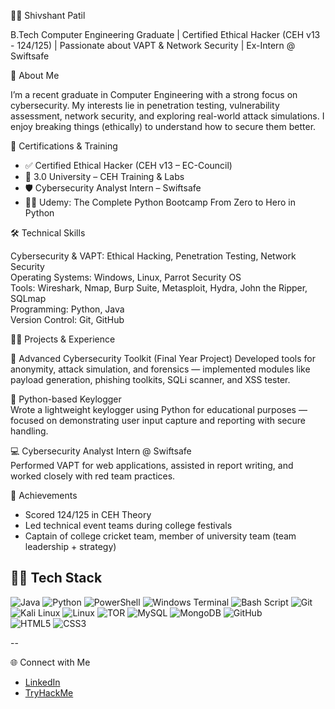 👨‍💻 Shivshant Patil

B.Tech Computer Engineering Graduate | Certified Ethical Hacker (CEH v13 - 124/125) | Passionate about VAPT & Network Security | Ex-Intern @ Swiftsafe

🎯 About Me

I’m a recent graduate in Computer Engineering with a strong focus on cybersecurity. My interests lie in penetration testing, vulnerability assessment, network security, and exploring real-world attack simulations. I enjoy breaking things (ethically) to understand how to secure them better.

📜 Certifications & Training

- ✅ Certified Ethical Hacker (CEH v13 – EC-Council)
- 🧠 3.0 University – CEH Training & Labs
- 🛡️ Cybersecurity Analyst Intern – Swiftsafe
- 🧑‍💻 Udemy: The Complete Python Bootcamp From Zero to Hero in Python

🛠️ Technical Skills

Cybersecurity & VAPT: Ethical Hacking, Penetration Testing, Network Security  
Operating Systems: Windows, Linux, Parrot Security OS  
Tools: Wireshark, Nmap, Burp Suite, Metasploit, Hydra, John the Ripper, SQLmap  
Programming: Python, Java  
Version Control: Git, GitHub


👨‍💼 Projects & Experience

🔐 Advanced Cybersecurity Toolkit (Final Year Project)
Developed tools for anonymity, attack simulation, and forensics — implemented modules like payload generation, phishing toolkits, SQLi scanner, and XSS tester.

🧰 Python-based Keylogger  
Wrote a lightweight keylogger using Python for educational purposes — focused on demonstrating user input capture and reporting with secure handling.

💻 Cybersecurity Analyst Intern @ Swiftsafe  
Performed VAPT for web applications, assisted in report writing, and worked closely with red team practices.

🏅 Achievements

- Scored 124/125 in CEH Theory
- Led technical event teams during college festivals
- Captain of college cricket team, member of university team (team leadership + strategy)



👨‍💻 Tech Stack
--  

![Java](https://img.shields.io/badge/java-%23ED8B00.svg?style=for-the-badge&logo=openjdk&logoColor=white)
![Python](https://img.shields.io/badge/python-3670A0?style=for-the-badge&logo=python&logoColor=ffdd54)
![PowerShell](https://img.shields.io/badge/PowerShell-%235391FE.svg?style=for-the-badge&logo=powershell&logoColor=white)
![Windows Terminal](https://img.shields.io/badge/Windows%20Terminal-%234D4D4D.svg?style=for-the-badge&logo=windows-terminal&logoColor=white)
![Bash Script](https://img.shields.io/badge/bash_script-%23121011.svg?style=for-the-badge&logo=gnu-bash&logoColor=white) 
![Git](https://img.shields.io/badge/git-%23F05033.svg?style=for-the-badge&logo=git&logoColor=white) <br/>
![Kali Linux](https://img.shields.io/badge/-Kali%20Linux-%23557C94?style=for-the-badge&logo=kalilinux&logoColor=white)
![Linux](https://img.shields.io/badge/Linux-FCC624?style=for-the-badge&logo=linux&logoColor=black)
![TOR](https://img.shields.io/badge/tor-%237E4798.svg?style=for-the-badge&logo=tor-project&logoColor=white)
![MySQL](https://img.shields.io/badge/mysql-4479A1.svg?style=for-the-badge&logo=mysql&logoColor=white)
![MongoDB](https://img.shields.io/badge/MongoDB-%234ea94b.svg?style=for-the-badge&logo=mongodb&logoColor=white)
![GitHub](https://img.shields.io/badge/github-%23121011.svg?style=for-the-badge&logo=github&logoColor=white) <br/>
![HTML5](https://img.shields.io/badge/html5-%23E34F26.svg?style=for-the-badge&logo=html5&logoColor=white)
![CSS3](https://img.shields.io/badge/css3-%231572B6.svg?style=for-the-badge&logo=css3&logoColor=white) 

--

🌐 Connect with Me

- [LinkedIn](https://linkedin.com/in/shivshant-patil-b58aaa281)
- [TryHackMe](https://tryhackme.com/p/shivshantp)
